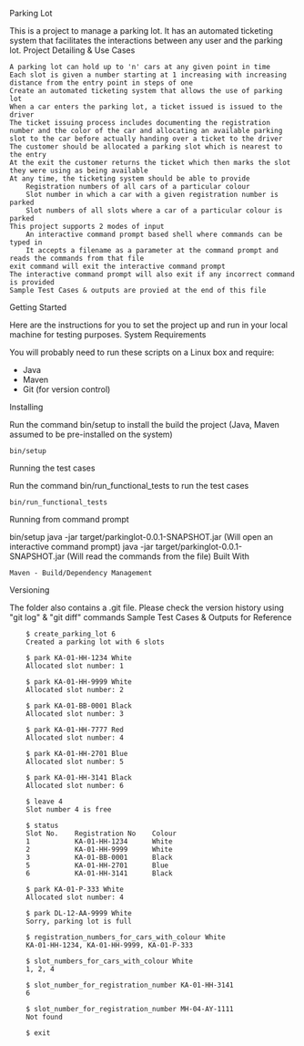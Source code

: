 Parking Lot

This is a project to manage a parking lot. It has an automated ticketing system that facilitates the interactions between any user and the parking lot.
Project Detailing & Use Cases

    A parking lot can hold up to 'n' cars at any given point in time
    Each slot is given a number starting at 1 increasing with increasing distance from the entry point in steps of one
    Create an automated ticketing system that allows the use of parking lot
    When a car enters the parking lot, a ticket issued is issued to the driver
    The ticket issuing process includes documenting the registration number and the color of the car and allocating an available parking slot to the car before actually handing over a ticket to the driver
    The customer should be allocated a parking slot which is nearest to the entry
    At the exit the customer returns the ticket which then marks the slot they were using as being available
    At any time, the ticketing system should be able to provide
        Registration numbers of all cars of a particular colour
        Slot number in which a car with a given registration number is parked
        Slot numbers of all slots where a car of a particular colour is parked
    This project supports 2 modes of input
        An interactive command prompt based shell where commands can be typed in
        It accepts a filename as a parameter at the command prompt and reads the commands from that file
    exit command will exit the interactive command prompt
    The interactive command prompt will also exit if any incorrect command is provided
    Sample Test Cases & outputs are provied at the end of this file

Getting Started

Here are the instructions for you to set the project up and run in your local machine for testing purposes.
System Requirements

You will probably need to run these scripts on a Linux box and require:

- Java
- Maven
- Git (for version control)

Installing

Run the command bin/setup to install the build the project (Java, Maven assumed to be pre-installed on the system)

	bin/setup

Running the test cases

Run the command bin/run_functional_tests to run the test cases

	bin/run_functional_tests

Running from command prompt

bin/setup java -jar target/parkinglot-0.0.1-SNAPSHOT.jar (Will open an interactive command prompt) java -jar target/parkinglot-0.0.1-SNAPSHOT.jar (Will read the commands from the file)
Built With

    Maven - Build/Dependency Management

Versioning

The folder also contains a .git file. Please check the version history using "git log" & "git diff" commands
Sample Test Cases & Outputs for Reference

		$ create_parking_lot 6
		Created a parking lot with 6 slots

		$ park KA-01-HH-1234 White
		Allocated slot number: 1

		$ park KA-01-HH-9999 White
		Allocated slot number: 2

		$ park KA-01-BB-0001 Black
		Allocated slot number: 3

		$ park KA-01-HH-7777 Red
		Allocated slot number: 4

		$ park KA-01-HH-2701 Blue
		Allocated slot number: 5

		$ park KA-01-HH-3141 Black
		Allocated slot number: 6

		$ leave 4
		Slot number 4 is free

		$ status
		Slot No.    Registration No    Colour
		1           KA-01-HH-1234      White
		2           KA-01-HH-9999      White
		3           KA-01-BB-0001      Black
		5           KA-01-HH-2701      Blue
		6           KA-01-HH-3141      Black

		$ park KA-01-P-333 White
		Allocated slot number: 4

		$ park DL-12-AA-9999 White
		Sorry, parking lot is full

		$ registration_numbers_for_cars_with_colour White
		KA-01-HH-1234, KA-01-HH-9999, KA-01-P-333

		$ slot_numbers_for_cars_with_colour White
		1, 2, 4

		$ slot_number_for_registration_number KA-01-HH-3141
		6

		$ slot_number_for_registration_number MH-04-AY-1111
		Not found

		$ exit
